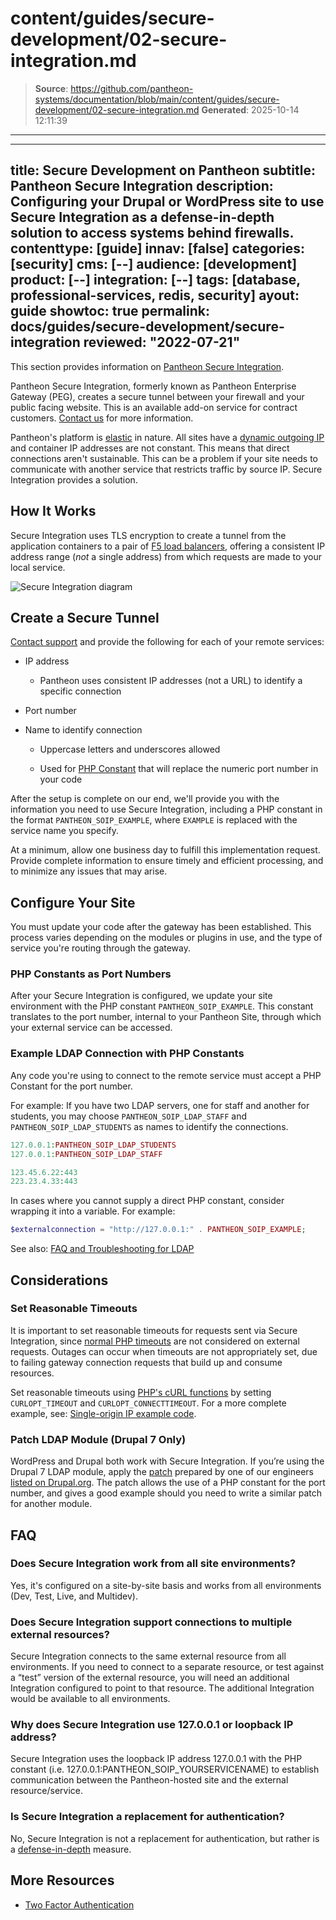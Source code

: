 # content/guides/secure-development/02-secure-integration.md

> **Source**: https://github.com/pantheon-systems/documentation/blob/main/content/guides/secure-development/02-secure-integration.md
> **Generated**: 2025-10-14 12:11:39

---

---
title: Secure Development on Pantheon
subtitle: Pantheon Secure Integration
description: Configuring your Drupal or WordPress site to use Secure Integration as a defense-in-depth solution to access systems behind firewalls.
contenttype: [guide]
innav: [false]
categories: [security]
cms: [--]
audience: [development]
product: [--]
integration: [--]
tags: [database, professional-services, redis, security]
ayout: guide
showtoc: true
permalink: docs/guides/secure-development/secure-integration
reviewed: "2022-07-21"
---

This section provides information on [Pantheon Secure Integration](https://pantheon.io/features/secure-integration).

Pantheon Secure Integration, formerly known as Pantheon Enterprise Gateway (PEG), creates a secure tunnel between your firewall and your public facing website. This is an available add-on service for contract customers. [Contact us](https://pantheon.io/contact-us?) for more information.

Pantheon's platform is [elastic](https://en.wikipedia.org/wiki/Elasticity_(cloud_computing)) in nature. All sites have a [dynamic outgoing IP](/outgoing-ips) and container IP addresses are not constant. This means that direct connections aren't sustainable. This can be a problem if your site needs to communicate with another service that restricts traffic by source IP. Secure Integration provides a solution.

## How It Works

Secure Integration uses TLS encryption to create a tunnel from the application containers to a pair of [F5 load balancers](https://f5.com/glossary/load-balancer), offering a consistent IP address range (*not* a single address) from which requests are made to your local service.

![Secure Integration diagram](../../../images/si-diagram.png)

## Create a Secure Tunnel

[Contact support](/guides/support/contact-support/) and provide the following for each of your remote services:

- IP address

  - Pantheon uses consistent IP addresses (not a URL) to identify a specific connection

- Port number

- Name to identify connection

  - Uppercase letters and underscores allowed

  - Used for [PHP Constant](https://secure.php.net/manual/en/language.constants.php) that will replace the numeric port number in your code

After the setup is complete on our end, we'll provide you with the information you need to use Secure Integration, including a PHP constant in the format `PANTHEON_SOIP_EXAMPLE`, where `EXAMPLE` is replaced with the service name you specify.

<Alert title="Note" type="info" >

At a minimum, allow one business day to fulfill this implementation request. Provide complete information to ensure timely and efficient processing, and to minimize any issues that may arise.

</Alert>

## Configure Your Site

You must update your code after the gateway has been established. This process varies depending on the modules or plugins in use, and the type of service you're routing through the gateway.

### PHP Constants as Port Numbers

After your Secure Integration is configured, we update your site environment with the PHP constant `PANTHEON_SOIP_EXAMPLE`. This constant translates to the port number, internal to your Pantheon Site, through which your external service can be accessed.

### Example LDAP Connection with PHP Constants

Any code you're using to connect to the remote service must accept a PHP Constant for the port number.

For example: If you have two LDAP servers, one for staff and another for students, you may choose `PANTHEON_SOIP_LDAP_STAFF` and `PANTHEON_SOIP_LDAP_STUDENTS` as names to identify the connections.

<TabList>

<Tab title="Secure Integration" id="si-example" active={true}>

```php
127.0.0.1:PANTHEON_SOIP_LDAP_STUDENTS
127.0.0.1:PANTHEON_SOIP_LDAP_STAFF
```

</Tab>

<Tab title="Direct Connection (no Secure Integration)" id="nosi-example">

```php
123.45.6.22:443
223.23.4.33:443
```

</Tab>

</TabList>

In cases where you cannot supply a direct PHP constant, consider wrapping it into a variable. For example:

```php
$externalconnection = "http://127.0.0.1:" . PANTHEON_SOIP_EXAMPLE;
```

See also: [FAQ and Troubleshooting for LDAP](/ldap-and-ldaps/#frequently-asked-questions)

## Considerations

### Set Reasonable Timeouts

<Alert title="Note" type="info" >

It is important to set reasonable timeouts for requests sent via Secure Integration, since [normal PHP timeouts](https://secure.php.net/manual/en/function.set-time-limit.php) are not considered on external requests. Outages can occur when timeouts are not appropriately set, due to failing gateway connection requests that build up and consume resources.

</Alert>

Set reasonable timeouts using [PHP's cURL functions](https://secure.php.net/manual/en/function.curl-setopt.php) by setting `CURLOPT_TIMEOUT` and `CURLOPT_CONNECTTIMEOUT`. For a more complete example, see: [Single-origin IP example code](https://github.com/pantheon-systems/soip-example).

### Patch LDAP Module (Drupal 7 Only)

WordPress and Drupal both work with Secure Integration. If you’re using the Drupal 7 LDAP module, apply the [patch](https://www.drupal.org/files/issues/ldap_php-constant-port_1.patch) prepared by one of our engineers [listed on Drupal.org](https://www.drupal.org/node/2283273). The patch allows the use of a PHP constant for the port number, and gives a good example should you need to write a similar patch for another module.

## FAQ

### Does Secure Integration work from all site environments?

Yes, it's configured on a site-by-site basis and works from all environments (Dev, Test, Live, and Multidev).

### Does Secure Integration support connections to multiple external resources?

Secure Integration connects to the same external resource from all environments. If you need to connect to a separate resource, or test against a “test” version of the external resource, you will need an additional Integration configured to point to that resource. The additional Integration would be available to all environments.

### Why does Secure Integration use 127.0.0.1 or loopback IP address?

Secure Integration uses the loopback IP address 127.0.0.1 with the PHP constant (i.e. 127.0.0.1:PANTHEON_SOIP_YOURSERVICENAME) to establish communication between the Pantheon-hosted site and the external resource/service.

### Is Secure Integration a replacement for authentication?

No, Secure Integration is not a replacement for authentication, but rather is a [defense-in-depth](https://en.wikipedia.org/wiki/Defense_in_depth_%28computing%29) measure.

## More Resources

- [Two Factor Authentication](/guides/secure-development/two-factor-authentication)
